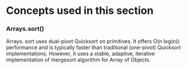 # Concepts used in this section 

### Arrays.sort()
Arrays. sort uses dual-pivot Quicksort on primitives. It offers O(n log(n)) performance and is typically faster than traditional (one-pivot) Quicksort implementations. However, it uses a stable, adaptive, iterative implementation of mergesort algorithm for Array of Objects.
